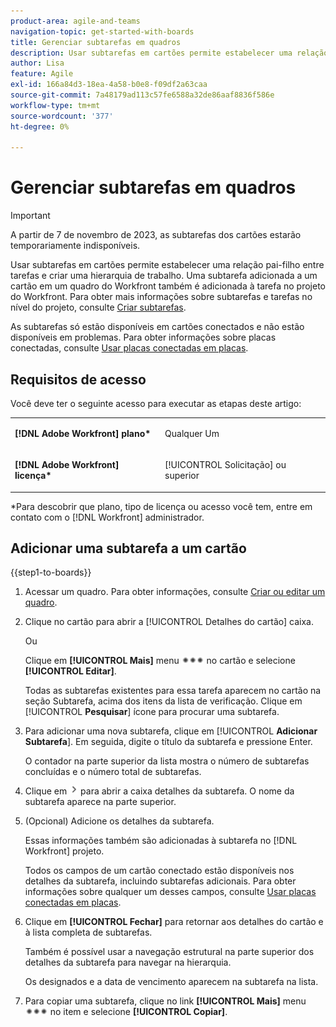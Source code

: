 ```yaml
---
product-area: agile-and-teams
navigation-topic: get-started-with-boards
title: Gerenciar subtarefas em quadros
description: Usar subtarefas em cartões permite estabelecer uma relação pai-filho entre tarefas e criar uma hierarquia de trabalho.
author: Lisa
feature: Agile
exl-id: 166a84d3-18ea-4a58-b0e8-f09df2a63caa
source-git-commit: 7a48179ad113c57fe6588a32de86aaf8836f586e
workflow-type: tm+mt
source-wordcount: '377'
ht-degree: 0%

---
```


# Gerenciar subtarefas em quadros

>[!IMPORTANT]
>
>A partir de 7 de novembro de 2023, as subtarefas dos cartões estarão temporariamente indisponíveis.

Usar subtarefas em cartões permite estabelecer uma relação pai-filho entre tarefas e criar uma hierarquia de trabalho. Uma subtarefa adicionada a um cartão em um quadro do Workfront também é adicionada à tarefa no projeto do Workfront. Para obter mais informações sobre subtarefas e tarefas no nível do projeto, consulte [Criar subtarefas](/help/quicksilver/manage-work/tasks/create-tasks/create-subtasks.md).

As subtarefas só estão disponíveis em cartões conectados e não estão disponíveis em problemas. Para obter informações sobre placas conectadas, consulte [Usar placas conectadas em placas](/help/quicksilver/agile/get-started-with-boards/connected-cards.md).

## Requisitos de acesso

Você deve ter o seguinte acesso para executar as etapas deste artigo:

<table style="table-layout:auto"> 
 <col> 
 </col> 
 <col> 
 </col> 
 <tbody> 
  <tr> 
   <td role="rowheader"><strong>[!DNL Adobe Workfront] plano*</strong></td> 
   <td> <p>Qualquer Um</p> </td> 
  </tr> 
  <tr> 
   <td role="rowheader"><strong>[!DNL Adobe Workfront] licença*</strong></td> 
   <td> <p>[!UICONTROL Solicitação] ou superior</p> </td> 
  </tr> 
 </tbody> 
</table>

&#42;Para descobrir que plano, tipo de licença ou acesso você tem, entre em contato com o [!DNL Workfront] administrador.

## Adicionar uma subtarefa a um cartão

{{step1-to-boards}}

1. Acessar um quadro. Para obter informações, consulte [Criar ou editar um quadro](../../agile/get-started-with-boards/create-edit-board.md).
1. Clique no cartão para abrir a [!UICONTROL Detalhes do cartão] caixa.

   Ou

   Clique em **[!UICONTROL Mais]** menu ![Menu Mais](assets/more-icon-spectrum.png) no cartão e selecione **[!UICONTROL Editar]**.

   Todas as subtarefas existentes para essa tarefa aparecem no cartão na seção Subtarefa, acima dos itens da lista de verificação. Clique em [!UICONTROL **Pesquisar**] ícone para procurar uma subtarefa.

1. Para adicionar uma nova subtarefa, clique em [!UICONTROL **Adicionar Subtarefa**]. Em seguida, digite o título da subtarefa e pressione Enter.

   O contador na parte superior da lista mostra o número de subtarefas concluídas e o número total de subtarefas.

1. Clique em ![Ícone de detalhes](assets/checklist-chevron.png) para abrir a caixa detalhes da subtarefa. O nome da subtarefa aparece na parte superior.
1. (Opcional) Adicione os detalhes da subtarefa.

   Essas informações também são adicionadas à subtarefa no [!DNL Workfront] projeto.

   Todos os campos de um cartão conectado estão disponíveis nos detalhes da subtarefa, incluindo subtarefas adicionais. Para obter informações sobre qualquer um desses campos, consulte [Usar placas conectadas em placas](/help/quicksilver/agile/get-started-with-boards/connected-cards.md).

1. Clique em **[!UICONTROL Fechar]** para retornar aos detalhes do cartão e à lista completa de subtarefas.

   Também é possível usar a navegação estrutural na parte superior dos detalhes da subtarefa para navegar na hierarquia.

   Os designados e a data de vencimento aparecem na subtarefa na lista.

1. Para copiar uma subtarefa, clique no link **[!UICONTROL Mais]** menu ![Menu Mais](assets/more-icon-spectrum.png) no item e selecione **[!UICONTROL Copiar]**.
